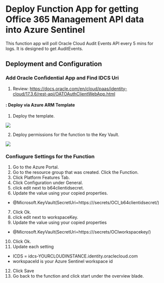 # Deploy Function App for getting Office 365 Management API data into Azure Sentinel
This function app will poll Oracle Cloud Audit Events API every 5 mins for logs.  It is designed to get AuditEvents.

## Deployment and Configuration
### Add Oracle Confidential App and Find IDCS Uri
1. Review: https://docs.oracle.com/en/cloud/paas/identity-cloud/17.3.6/rest-api/OATOAuthClientWebApp.html

#### : Deploy via Azure ARM Template
1.  Deploy the template.

<a href="https://portal.azure.com/#create/Microsoft.Template/uri/https%3A%2F%2Fraw.githubusercontent.com%2Fswiftsolves-MSFT%2FAzure-Sentinel-OCIData%2Fmaster%2FOCI%20Data%2Fazuredeploy.json" target="_blank">
    <img src="https://aka.ms/deploytoazurebutton""/>
</a>

2. Deploy permissions for the function to the Key Vault.

<a href="https://portal.azure.com/#create/Microsoft.Template/uri/https%3A%2F%2Fraw.githubusercontent.com%2Fswiftsolves-MSFT%2FAzure-Sentinel-OCIData%2Fmaster%2FOCI%20Data%2Fazuredeploy2.json" target="_blank">
    <img src="https://aka.ms/deploytoazurebutton""/>
</a>

### Confiugure Settings for the Function
1. Go to the Azure Portal.
2. Go to the resource group that was created.  Click the Function.
3. Click Platform Features Tab.
4. Click Configuration under General.
5. click edit next to b64clientidsecret.
6. Update the value using your copied properties.
* @Microsoft.KeyVault(SecretUri=https://<dnsname>/secrets/OCI_b64clientidsecret/<versionstring>)
7. Click Ok.
8. click edit next to workspaceKey.
9. Update the value using your copied properties
* @Microsoft.KeyVault(SecretUri=https://<dnsname>/secrets/OCIworkspacekey/<versionstring>)
10. Click Ok.
11.  Update each setting
* ICDS = idcs-YOURCLOUDINSTANCE.identity.oraclecloud.com
* workspaceId is your Azure Sentinel workspace id
12. Click Save
13. Go back to the function and click start under the overview blade.
